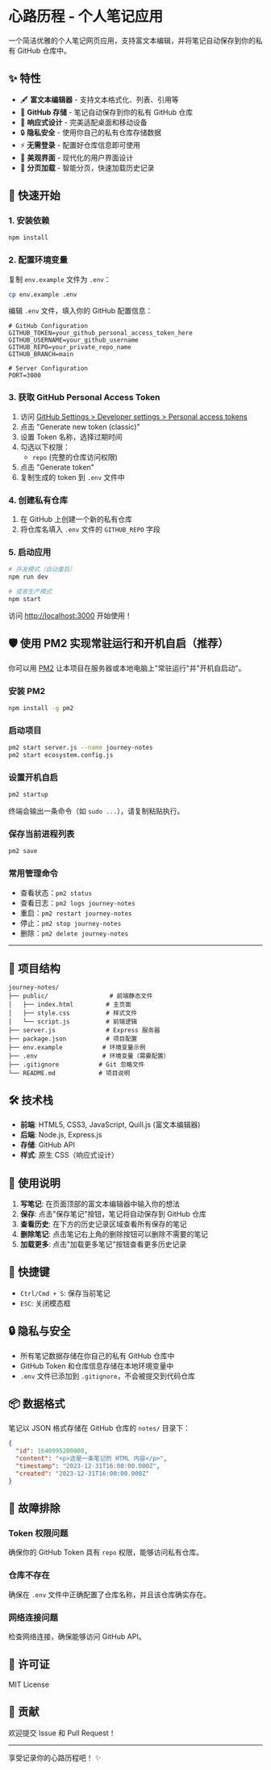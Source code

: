 # 心路历程 - 个人笔记应用

一个简洁优雅的个人笔记网页应用，支持富文本编辑，并将笔记自动保存到你的私有 GitHub 仓库中。

## ✨ 特性

- 🖋️ **富文本编辑器** - 支持文本格式化、列表、引用等
- 💾 **GitHub 存储** - 笔记自动保存到你的私有 GitHub 仓库
- 📱 **响应式设计** - 完美适配桌面和移动设备
- 🔒 **隐私安全** - 使用你自己的私有仓库存储数据
- ⚡ **无需登录** - 配置好仓库信息即可使用
- 🎨 **美观界面** - 现代化的用户界面设计
- 📄 **分页加载** - 智能分页，快速加载历史记录

## 🚀 快速开始

### 1. 安装依赖

```bash
npm install
```

### 2. 配置环境变量

复制 `env.example` 文件为 `.env`：

```bash
cp env.example .env
```

编辑 `.env` 文件，填入你的 GitHub 配置信息：

```env
# GitHub Configuration
GITHUB_TOKEN=your_github_personal_access_token_here
GITHUB_USERNAME=your_github_username
GITHUB_REPO=your_private_repo_name
GITHUB_BRANCH=main

# Server Configuration
PORT=3000
```

### 3. 获取 GitHub Personal Access Token

1. 访问 [GitHub Settings > Developer settings > Personal access tokens](https://github.com/settings/tokens)
2. 点击 "Generate new token (classic)"
3. 设置 Token 名称，选择过期时间
4. 勾选以下权限：
   - `repo` (完整的仓库访问权限)
5. 点击 "Generate token"
6. 复制生成的 token 到 `.env` 文件中

### 4. 创建私有仓库

1. 在 GitHub 上创建一个新的私有仓库
2. 将仓库名填入 `.env` 文件的 `GITHUB_REPO` 字段

### 5. 启动应用

```bash
# 开发模式（自动重启）
npm run dev

# 或者生产模式
npm start
```

访问 [http://localhost:3000](http://localhost:3000) 开始使用！

## 🛡️ 使用 PM2 实现常驻运行和开机自启（推荐）

你可以用 [PM2](https://pm2.keymetrics.io/) 让本项目在服务器或本地电脑上"常驻运行"并"开机自启动"。

### 安装 PM2

```bash
npm install -g pm2
```

### 启动项目

```bash
pm2 start server.js --name journey-notes
pm2 start ecosystem.config.js
```

### 设置开机自启

```bash
pm2 startup
```
终端会输出一条命令（如 `sudo ...`），请复制粘贴执行。

### 保存当前进程列表

```bash
pm2 save
```

### 常用管理命令

- 查看状态：`pm2 status`
- 查看日志：`pm2 logs journey-notes`
- 重启：`pm2 restart journey-notes`
- 停止：`pm2 stop journey-notes`
- 删除：`pm2 delete journey-notes`

---

## 📁 项目结构

```
journey-notes/
├── public/                 # 前端静态文件
│   ├── index.html         # 主页面
│   ├── style.css          # 样式文件
│   └── script.js          # 前端逻辑
├── server.js              # Express 服务器
├── package.json           # 项目配置
├── env.example           # 环境变量示例
├── .env                  # 环境变量（需要配置）
├── .gitignore           # Git 忽略文件
└── README.md            # 项目说明
```

## 🛠️ 技术栈

- **前端**: HTML5, CSS3, JavaScript, Quill.js (富文本编辑器)
- **后端**: Node.js, Express.js
- **存储**: GitHub API
- **样式**: 原生 CSS（响应式设计）

## 📝 使用说明

1. **写笔记**: 在页面顶部的富文本编辑器中输入你的想法
2. **保存**: 点击"保存笔记"按钮，笔记将自动保存到 GitHub 仓库
3. **查看历史**: 在下方的历史记录区域查看所有保存的笔记
4. **删除笔记**: 点击笔记右上角的删除按钮可以删除不需要的笔记
5. **加载更多**: 点击"加载更多笔记"按钮查看更多历史记录

## 🔑 快捷键

- `Ctrl/Cmd + S`: 保存当前笔记
- `ESC`: 关闭模态框

## 🔒 隐私与安全

- 所有笔记数据存储在你自己的私有 GitHub 仓库中
- GitHub Token 和仓库信息存储在本地环境变量中
- `.env` 文件已添加到 `.gitignore`，不会被提交到代码仓库

## 📦 数据格式

笔记以 JSON 格式存储在 GitHub 仓库的 `notes/` 目录下：

```json
{
  "id": 1640995200000,
  "content": "<p>这是一条笔记的 HTML 内容</p>",
  "timestamp": "2023-12-31T16:00:00.000Z",
  "created": "2023-12-31T16:00:00.000Z"
}
```

## 🛟 故障排除

### Token 权限问题
确保你的 GitHub Token 具有 `repo` 权限，能够访问私有仓库。

### 仓库不存在
确保在 `.env` 文件中正确配置了仓库名称，并且该仓库确实存在。

### 网络连接问题
检查网络连接，确保能够访问 GitHub API。

## 📄 许可证

MIT License

## 🤝 贡献

欢迎提交 Issue 和 Pull Request！

---

享受记录你的心路历程吧！ ✨ 